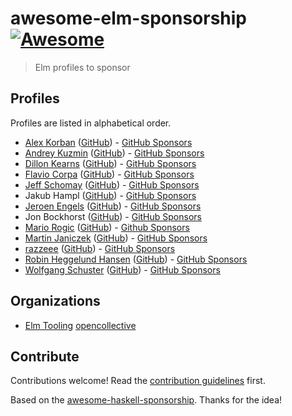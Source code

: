 # awesome-elm-sponsorship [![Awesome](https://awesome.re/badge.svg)](https://awesome.re)

> Elm profiles to sponsor


## Profiles

Profiles are listed in alphabetical order.

* [Alex Korban](https://korban.net/elm/about) ([GitHub](https://github.com/alexkorban)) - [GitHub Sponsors](https://github.com/sponsors/alexkorban)
* [Andrey Kuzmin](https://twitter.com/unsoundscapes) ([GitHub](https://github.com/w0rm)) - [GitHub Sponsors](https://github.com/sponsors/w0rm)
* [Dillon Kearns](https://incrementalelm.com) ([GitHub](https://github.com/dillonkearns)) - [GitHub Sponsors](https://github.com/sponsors/dillonkearns)
* [Flavio Corpa](https://flaviocorpa.com) ([GitHub](https://github.com/kutyel)) - [GitHub Sponsors](https://github.com/sponsors/kutyel)
* [Jeff Schomay](http://elmnarrativeengine.com/) ([GitHub](https://github.com/jschomay)) - [GitHub Sponsors](https://github.com/sponsors/jschomay)
* Jakub Hampl ([GitHub](https://github.com/gampleman)) - [GitHub Sponsors](https://github.com/sponsors/gampleman)
* [Jeroen Engels](https://jfmengels.net/) ([GitHub](https://github.com/jfmengels/)) - [GitHub Sponsors](https://github.com/sponsors/jfmengels)
* Jon Bockhorst ([GitHub](https://github.com/jmbockhorst/)) - [GitHub Sponsors](https://github.com/sponsors/jmbockhorst)
* [Mario Rogic](https://twitter.com/realmario) ([GitHub](https://github.com/supermario/)) - [Github Sponsors](http://github.com/sponsors/supermario)
* [Martin Janiczek](https://twitter.com/Janiczek) ([GitHub](https://github.com/Janiczek/)) - [GitHub Sponsors](https://github.com/sponsors/Janiczek)
* [razzeee](https://twitter.com/Razzee) ([GitHub](https://github.com/razzeee/)) - [GitHub Sponsors](https://github.com/sponsors/razzeee)
* [Robin Heggelund Hansen](https://twitter.com/robheghan) ([GitHub](https://github.com/robinheghan/)) - [GitHub Sponsors](https://github.com/sponsors/robinheghan)
* [Wolfgang Schuster](https://twitter.com/wolfadex) ([GitHub](https://github.com/wolfadex/)) - [GitHub Sponsors](https://github.com/sponsors/wolfadex)


## Organizations

* [Elm Tooling](https://github.com/elm-tooling/) [opencollective](https://opencollective.com/elm-tooling/)


## Contribute

Contributions welcome! Read the [contribution guidelines](contributing.md) first.

Based on the [awesome-haskell-sponsorship](https://github.com/kowainik/awesome-haskell-sponsorship). Thanks for the idea!
